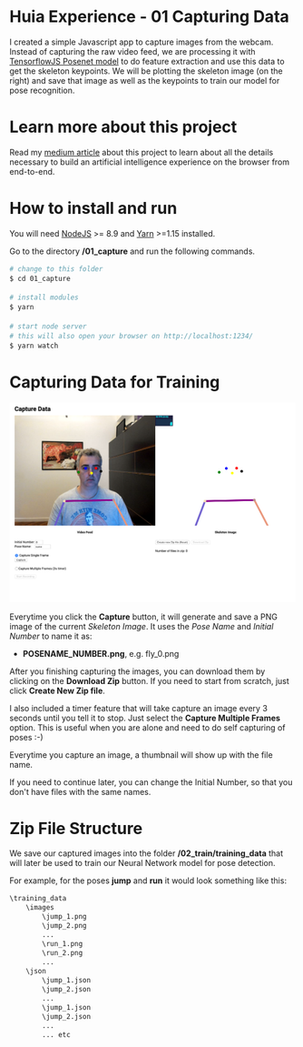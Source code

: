 # Huia Experience - 01 Capturing Data

I created a simple Javascript app to capture images from the webcam. Instead of capturing the raw video feed, we are processing it with [TensorflowJS Posenet model](https://github.com/tensorflow/tfjs-models/tree/master/posenet) to do feature extraction and use this data to get the skeleton keypoints. We will be plotting the skeleton image (on the right) and save that image as well as the keypoints to train our model for pose recognition.

# Learn more about this project

Read my [medium article](https://medium.com/@alessandrocauduro/creating-an-interactive-artificial-intelligence-experience-on-the-browser-with-tensorflow-ea205ee08c02) about this project to learn about all the details necessary to build an artificial intelligence experience on the browser from end-to-end.

# How to install and run

You will need [NodeJS](https://nodejs.org/) >= 8.9 and [Yarn](https://yarnpkg.com/) >=1.15 installed.


Go to the directory **/01_capture** and run the following commands.
``` bash
# change to this folder
$ cd 01_capture 

# install modules 
$ yarn

# start node server
# this will also open your browser on http://localhost:1234/
$ yarn watch   
```

# Capturing Data for Training

![](../assets/huia_capture.png)

Everytime you click the **Capture** button, it will generate and save a PNG image of the current *Skeleton Image*. It uses the *Pose Name* and *Initial Number* to name it as: 
- **POSENAME_NUMBER.png**, e.g. fly_0.png

After you finishing capturing the images, you can download them by clicking on the **Download Zip** button. If you need to start from scratch, just click **Create New Zip file**.

I also included a timer feature that will take capture an image every 3 seconds until you tell it to stop. Just select the **Capture Multiple Frames** option. This is useful when you are alone and need to do self capturing of poses :-)

Everytime you capture an image, a thumbnail will show up with the file name. 

If you need to continue later, you can change the Initial Number, so that you don't have files with the same names.

# Zip File Structure

We save our captured images into the folder **/02_train/training_data** that will later be used to train our Neural Network model for pose detection.


For example, for the poses **jump** and **run** it would look something like this:
```
\training_data
    \images
        \jump_1.png
        \jump_2.png
        ...
        \run_1.png
        \run_2.png
        ...
    \json
        \jump_1.json
        \jump_2.json
        ...
        \jump_1.json
        \jump_2.json
        ...
        ... etc
```